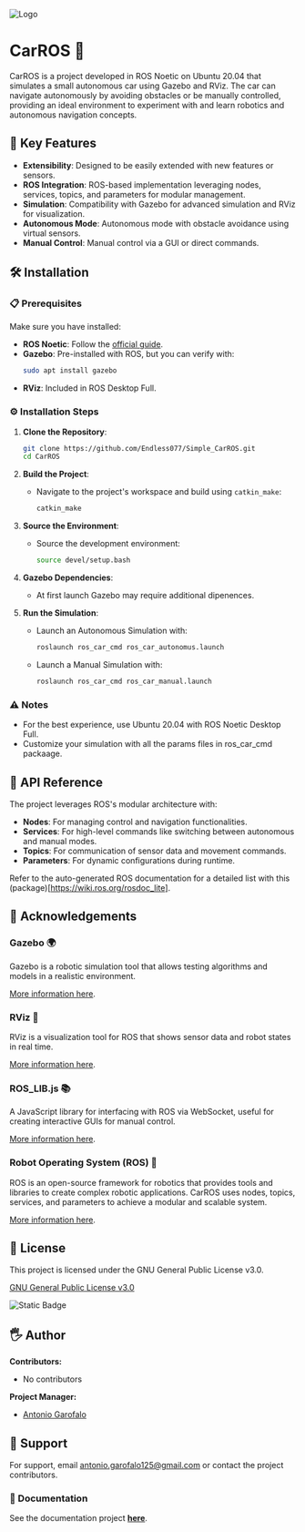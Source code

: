 ![Logo](https://github.com/Endless077/Simple-CarROS/blob/main/ros_logo.png)

# CarROS 🚗

CarROS is a project developed in ROS Noetic on Ubuntu 20.04 that simulates a small autonomous car using Gazebo and RViz. The car can navigate autonomously by avoiding obstacles or be manually controlled, providing an ideal environment to experiment with and learn robotics and autonomous navigation concepts.


## 🔑 Key Features

- **Extensibility**: Designed to be easily extended with new features or sensors.
- **ROS Integration**: ROS-based implementation leveraging nodes, services, topics, and parameters for modular management.
- **Simulation**: Compatibility with Gazebo for advanced simulation and RViz for visualization.
- **Autonomous Mode**: Autonomous mode with obstacle avoidance using virtual sensors.
- **Manual Control**: Manual control via a GUI or direct commands.


## 🛠️ Installation

### 📋 Prerequisites

Make sure you have installed:

- **ROS Noetic**: Follow the [official guide](http://wiki.ros.org/noetic/Installation/Ubuntu).
- **Gazebo**: Pre-installed with ROS, but you can verify with:
  ```bash
  sudo apt install gazebo
  ```
- **RViz**: Included in ROS Desktop Full.

### ⚙️ Installation Steps

1. **Clone the Repository**:
   ```bash
   git clone https://github.com/Endless077/Simple_CarROS.git
   cd CarROS
   ```

2. **Build the Project**:
   - Navigate to the project's workspace and build using `catkin_make`:
     ```bash
     catkin_make
     ```

3. **Source the Environment**:
   - Source the development environment:
     ```bash
     source devel/setup.bash
     ```

4. **Gazebo Dependencies**:
   - At first launch Gazebo may require additional dipenences.
     
5. **Run the Simulation**:
   - Launch an Autonomous Simulation with:
     ```bash
     roslaunch ros_car_cmd ros_car_autonomus.launch
     ```
   - Launch a Manual Simulation with:
     ```bash
     roslaunch ros_car_cmd ros_car_manual.launch
     ```
     
### ⚠️ Notes

- For the best experience, use Ubuntu 20.04 with ROS Noetic Desktop Full.
- Customize your simulation with all the params files in ros_car_cmd packaage.


## 📜 API Reference

The project leverages ROS's modular architecture with:

- **Nodes**: For managing control and navigation functionalities.
- **Services**: For high-level commands like switching between autonomous and manual modes.
- **Topics**: For communication of sensor data and movement commands.
- **Parameters**: For dynamic configurations during runtime.

Refer to the auto-generated ROS documentation for a detailed list with this (package)[https://wiki.ros.org/rosdoc_lite].


## 🙏 Acknowledgements

### Gazebo 🌍

Gazebo is a robotic simulation tool that allows testing algorithms and models in a realistic environment.

[More information here](http://gazebosim.org/).

### RViz 🎨

RViz is a visualization tool for ROS that shows sensor data and robot states in real time.

[More information here](http://wiki.ros.org/rviz).

### ROS_LIB.js 📚

A JavaScript library for interfacing with ROS via WebSocket, useful for creating interactive GUIs for manual control.

[More information here](http://wiki.ros.org/roslibjs).

### Robot Operating System (ROS) 🤖

ROS is an open-source framework for robotics that provides tools and libraries to create complex robotic applications. CarROS uses nodes, topics, services, and parameters to achieve a modular and scalable system.

[More information here](http://wiki.ros.org/).


## 💾 License

This project is licensed under the GNU General Public License v3.0.

[GNU General Public License v3.0](https://www.gnu.org/licenses/gpl-3.0.en.html)

![Static Badge](https://img.shields.io/badge/UniSA-CarROS-red?style=plastic)


## 🖐 Author

**Contributors:**
- No contributors

**Project Manager:**
- [Antonio Garofalo](https://github.com/Endless077)


## 🔔 Support

For support, email [antonio.garofalo125@gmail.com](mailto:antonio.garofalo125@gmail.com) or contact the project contributors.


### 📝 Documentation

See the documentation project **[here](https://github.com/Endless077/Simple_CarROS/blob/main/ros_presentation.pptx)**.
